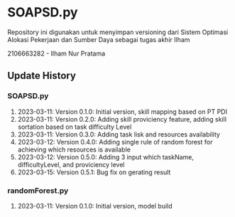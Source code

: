 # SOAPSD.py
Repository ini digunakan untuk menyimpan versioning dari Sistem Optimasi Alokasi Pekerjaan dan Sumber Daya sebagai tugas akhir Ilham

2106663282 - Ilham Nur Pratama

## Update History
### SOAPSD.py
1. 2023-03-11: Version 0.1.0: Initial version, skill mapping based on PT PDI
2. 2023-03-11: Version 0.2.0: Adding skill proviciency feature, adding skill sortation based on task difficulty Level
3. 2023-03-11: Version 0.3.0: Adding task lisk and resources availability
4. 2023-03-12: Version 0.4.0: Adding single rule of random forest for achieving which resources is available
5. 2023-03-12: Version 0.5.0: Adding 3 input which taskName, difficultyLevel, and proviciency level
6. 2023-03-15: Version 0.5.1: Bug fix on gerating result

### randomForest.py
1. 2023-03-11: Version 0.1.0: Initial version, model build
